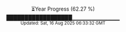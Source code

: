 <p align="center">
⏳Year Progress (62.27 %) <br>
██████████████████▁▁▁▁▁▁▁▁▁▁▁▁ <br>
<sub>Updated: Sat, 16 Aug 2025 06:33:32 GMT</sub>
</p>

